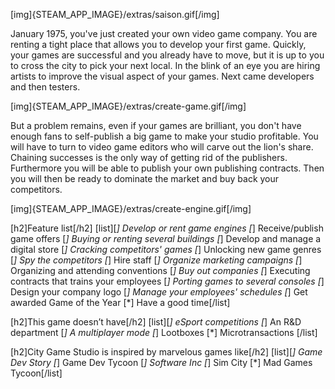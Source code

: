 [img]{STEAM_APP_IMAGE}/extras/saison.gif[/img]

January 1975, you've just created your own video game company. You are renting a tight place that allows you to develop your first game. Quickly, your games are successful and you already have to move, but it is up to you to cross the city to pick your next local. In the blink of an eye you are hiring artists to improve the visual aspect of your games. Next came developers and then testers.

[img]{STEAM_APP_IMAGE}/extras/create-game.gif[/img]

But a problem remains, even if your games are brilliant, you don't have enough fans to self-publish a big game to make your studio profitable. You will have to turn to video game editors who will carve out the lion's share. Chaining successes is the only way of getting rid of the publishers. Furthermore you will be able to publish your own publishing contracts. Then you will then be ready to dominate the market and buy back your competitors.

[img]{STEAM_APP_IMAGE}/extras/create-engine.gif[/img]

[h2]Feature list[/h2]
[list][*] Develop or rent game engines
[*] Receive/publish game offers
[*] Buying or renting several buildings
[*] Develop and manage a digital store
[*] Cracking competitors' games
[*] Unlocking new game genres
[*] Spy the competitors
[*] Hire staff
[*] Organize marketing campaigns
[*] Organizing and attending conventions
[*] Buy out companies
[*] Executing contracts that trains your employees
[*] Porting games to several consoles
[*] Design your company logo
[*] Manage your employees' schedules
[*] Get awarded Game of the Year
[*] Have a good time[/list]

[h2]This game doesn’t have[/h2]
[list][*] eSport competitions
[*] An R&D department
[*] A multiplayer mode
[*] Lootboxes
[*] Microtransactions
[/list]

[h2]City Game Studio is inspired by marvelous games like[/h2]
[list][*] Game Dev Story
[*] Game Dev Tycoon
[*] Software Inc
[*] Sim City
[*] Mad Games Tycoon[/list]